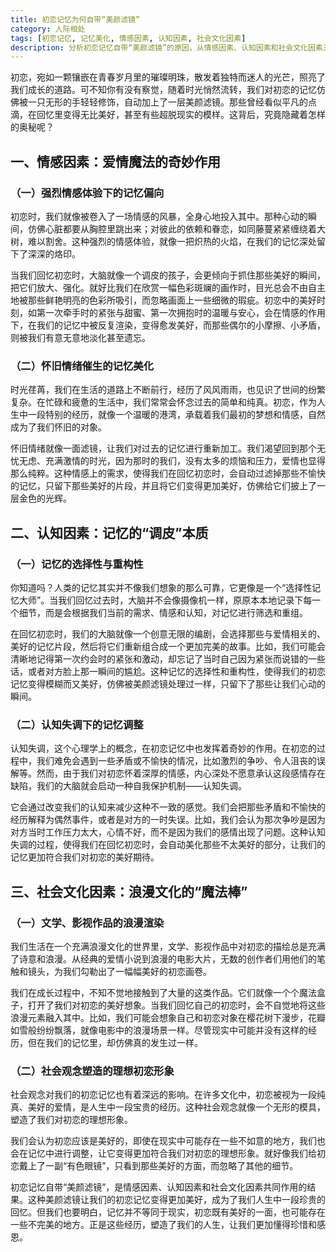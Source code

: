 ```yaml
---
title: 初恋记忆为何自带“美颜滤镜”
category: 人际相处
tags: [初恋记忆, 记忆美化, 情感因素, 认知因素, 社会文化因素]
description: 分析初恋记忆自带“美颜滤镜”的原因，从情感因素、认知因素和社会文化因素三个方面深入探讨，揭示记忆的美化机制，帮助读者更好地理解初恋记忆的特点。
---
```


初恋，宛如一颗镶嵌在青春岁月里的璀璨明珠，散发着独特而迷人的光芒，照亮了我们成长的道路。可不知你有没有察觉，随着时光悄然流转，我们对初恋的记忆仿佛被一只无形的手轻轻修饰，自动加上了一层美颜滤镜。那些曾经看似平凡的点滴，在回忆里变得无比美好，甚至有些超脱现实的模样。这背后，究竟隐藏着怎样的奥秘呢？

## 一、情感因素：爱情魔法的奇妙作用

### （一）强烈情感体验下的记忆偏向
初恋时，我们就像被卷入了一场情感的风暴，全身心地投入其中。那种心动的瞬间，仿佛心脏都要从胸腔里跳出来；对彼此的依赖和眷恋，如同藤蔓紧紧缠绕着大树，难以割舍。这种强烈的情感体验，就像一把炽热的火焰，在我们的记忆深处留下了深深的烙印。

当我们回忆初恋时，大脑就像一个调皮的孩子，会更倾向于抓住那些美好的瞬间，把它们放大、强化。就好比我们在欣赏一幅色彩斑斓的画作时，目光总会不由自主地被那些鲜艳明亮的色彩所吸引，而忽略画面上一些细微的瑕疵。初恋中的美好时刻，如第一次牵手时的紧张与甜蜜、第一次拥抱时的温暖与安心，会在情感的作用下，在我们的记忆中被反复渲染，变得愈发美好，而那些偶尔的小摩擦、小矛盾，则被我们有意无意地淡化甚至遗忘。

### （二）怀旧情绪催生的记忆美化
时光荏苒，我们在生活的道路上不断前行，经历了风风雨雨，也见识了世间的纷繁复杂。在忙碌和疲惫的生活中，我们常常会怀念过去的简单和纯真。初恋，作为人生中一段特别的经历，就像一个温暖的港湾，承载着我们最初的梦想和情感，自然成为了我们怀旧的对象。

怀旧情绪就像一面滤镜，让我们对过去的记忆进行重新加工。我们渴望回到那个无忧无虑、充满激情的时光，因为那时的我们，没有太多的烦恼和压力，爱情也显得那么纯粹。这种情感上的需求，使得我们在回忆初恋时，会自动过滤掉那些不愉快的记忆，只留下那些美好的片段，并且将它们变得更加美好，仿佛给它们披上了一层金色的光辉。

## 二、认知因素：记忆的“调皮”本质

### （一）记忆的选择性与重构性
你知道吗？人类的记忆其实并不像我们想象的那么可靠，它更像是一个“选择性记忆大师”。当我们回忆过去时，大脑并不会像摄像机一样，原原本本地记录下每一个细节，而是会根据我们当前的需求、情感和认知，对记忆进行筛选和重组。

在回忆初恋时，我们的大脑就像一个创意无限的编剧，会选择那些与爱情相关的、美好的记忆片段，然后将它们重新组合成一个更加完美的故事。比如，我们可能会清晰地记得第一次约会时的紧张和激动，却忘记了当时自己因为紧张而说错的一些话，或者对方脸上那一瞬间的尴尬。这种记忆的选择性和重构性，使得我们的初恋记忆变得模糊而又美好，仿佛被美颜滤镜处理过一样，只留下了那些让我们心动的瞬间。

### （二）认知失调下的记忆调整
认知失调，这个心理学上的概念，在初恋记忆中也发挥着奇妙的作用。在初恋的过程中，我们难免会遇到一些矛盾或不愉快的情况，比如激烈的争吵、令人沮丧的误解等。然而，由于我们对初恋怀着深厚的情感，内心深处不愿意承认这段感情存在缺陷，我们的大脑就会启动一种自我保护机制——认知失调。

它会通过改变我们的认知来减少这种不一致的感觉。我们会把那些矛盾和不愉快的经历解释为偶然事件，或者是对方的一时失误。比如，我们会认为那次争吵是因为对方当时工作压力太大，心情不好，而不是因为我们的感情出现了问题。这种认知失调的过程，使得我们在回忆初恋时，会自动美化那些不太美好的部分，让我们的记忆更加符合我们对初恋的美好期待。

## 三、社会文化因素：浪漫文化的“魔法棒”

### （一）文学、影视作品的浪漫渲染
我们生活在一个充满浪漫文化的世界里，文学、影视作品中对初恋的描绘总是充满了诗意和浪漫。从经典的爱情小说到浪漫的电影大片，无数的创作者们用他们的笔触和镜头，为我们勾勒出了一幅幅美好的初恋画卷。

我们在成长过程中，不知不觉地接触到了大量的这类作品。它们就像一个个魔法盒子，打开了我们对初恋的美好想象。当我们回忆自己的初恋时，会不自觉地将这些浪漫元素融入其中。比如，我们可能会想象自己和初恋对象在樱花树下漫步，花瓣如雪般纷纷飘落，就像电影中的浪漫场景一样。尽管现实中可能并没有这样的经历，但在我们的记忆里，却仿佛真的发生过一样。

### （二）社会观念塑造的理想初恋形象
社会观念对我们的初恋记忆也有着深远的影响。在许多文化中，初恋被视为一段纯真、美好的爱情，是人生中一段宝贵的经历。这种社会观念就像一个无形的模具，塑造了我们对初恋的理想形象。

我们会认为初恋应该是美好的，即使在现实中可能存在一些不如意的地方，我们也会在记忆中进行调整，让它变得更加符合我们对初恋的理想形象。就好像我们给初恋戴上了一副“有色眼镜”，只看到那些美好的方面，而忽略了其他的细节。

初恋记忆自带“美颜滤镜”，是情感因素、认知因素和社会文化因素共同作用的结果。这种美颜滤镜让我们的初恋记忆变得更加美好，成为了我们人生中一段珍贵的回忆。但我们也要明白，记忆并不等同于现实，初恋既有美好的一面，也可能存在一些不完美的地方。正是这些经历，塑造了我们的人生，让我们更加懂得珍惜和感恩。